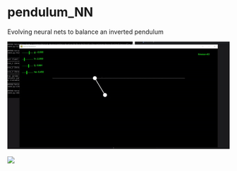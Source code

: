 # pendulum_NN
Evolving neural nets to balance an inverted pendulum

![](https://raw.githubusercontent.com/patrickjdarrow/pendulum_NN/master/media/demo.gif)

![](http://www.reactiongifs.us/wp-content/uploads/2013/10/nuh_uh_conan_obrien.gif)
